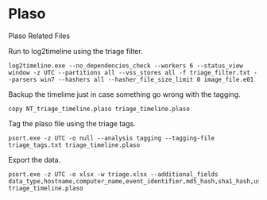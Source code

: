 # Plaso
Plaso Related Files

Run to log2timeline using the triage filter.
```
log2timeline.exe --no_dependencies_check --workers 6 --status_view window -z UTC --partitions all --vss_stores all -f triage_filter.txt --parsers win7 --hashers all --hasher_file_size_limit 0 image_file.e01
```
Backup the timelime just in case something go wrong with the tagging.

```
copy NT_triage_timeline.plaso triage_timeline.plaso
```

Tag the plaso file using the triage tags.
```
psort.exe -z UTC -o null --analysis tagging --tagging-file triage_tags.txt triage_timeline.plaso
```
Export the data.
```
psort.exe -z UTC -o xlsx -w triage.xlsx --additional_fields data_type,hostname,computer_name,event_identifier,md5_hash,sha1_hash,username,user_sid,xml_string triage_timeline.plaso
```
